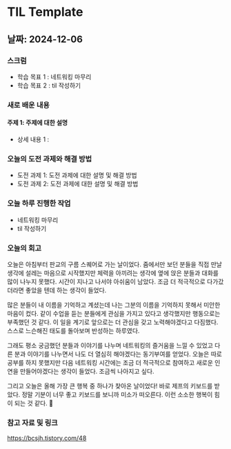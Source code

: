 # TIL Template

## 날짜: 2024-12-06

### 스크럼
- 학습 목표 1 : 네트워킹 마무리
- 학습 목표 2 : til 작성하기

### 새로 배운 내용
#### 주제 1: 주제에 대한 설명
- 상세 내용 1 : 

### 오늘의 도전 과제와 해결 방법
- 도전 과제 1: 도전 과제에 대한 설명 및 해결 방법
- 도전 과제 2: 도전 과제에 대한 설명 및 해결 방법

### 오늘 하루 진행한 작업
- 네트워킹 마무리
- til 작성하기

### 오늘의 회고
오늘은 아침부터 판교의 구름 스퀘어로 가는 날이었다. 줌에서만 보던 분들을 직접 만날 생각에 설레는 마음으로 시작했지만 체력을 아끼려는 생각에 옆에 앉은 분들과 대화를 많이 나누지 못했다. 시간이 지나고 나서야 아쉬움이 남았다. 조금 더 적극적으로 다가갔더라면 좋았을 텐데 하는 생각이 들었다.

많은 분들이 내 이름을 기억하고 계셨는데 나는 그분의 이름을 기억하지 못해서 미안한 마음이 컸다. 같이 수업을 듣는 분들에게 관심을 가지고 있다고 생각했지만 행동으로는 부족했던 것 같다. 이 일을 계기로 앞으로는 더 관심을 갖고 노력해야겠다고 다짐했다. 스스로 느슨해진 태도를 돌아보며 반성하는 하루였다.

그래도 평소 궁금했던 분들과 이야기를 나누며 네트워킹의 즐거움을 느낄 수 있었고 다른 분과 이야기를 나누면서 나도 더 열심히 해야겠다는 동기부여를 얻었다. 오늘은 따로 공부를 하지 못했지만 다음 네트워킹 시간에는 조금 더 적극적으로 참여하고 새로운 인연을 만들어야겠다는 생각이 들었다. 조금씩 나아지고 싶다.

그리고 오늘은 올해 가장 큰 행복 중 하나가 찾아온 날이었다! 바로 제프의 키보드를 받았다. 정말 기분이 너무 좋고 키보드를 보니까 미소가 떠오른다. 이런 소소한 행복이 힘이 되는 것 같다. 🎉

### 참고 자료 및 링크
https://bcsjh.tistory.com/48